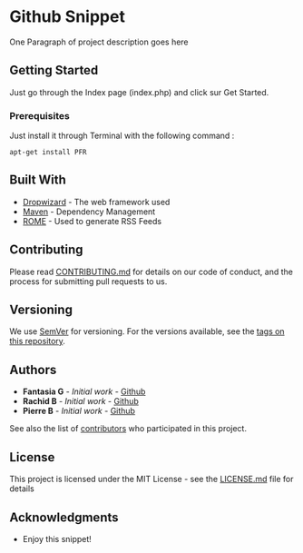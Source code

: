 # Github Snippet

One Paragraph of project description goes here

## Getting Started

Just go through the Index page (index.php) and click sur Get Started. 

### Prerequisites

Just install it through Terminal with the following command :

```
apt-get install PFR
```

## Built With

* [Dropwizard](http://www.dropwizard.io/1.0.2/docs/) - The web framework used
* [Maven](https://maven.apache.org/) - Dependency Management
* [ROME](https://rometools.github.io/rome/) - Used to generate RSS Feeds

## Contributing

Please read [CONTRIBUTING.md](https://github.com/WildCodeSchool/lyon-hack-092017-PFR) for details on our code of conduct, and the process for submitting pull requests to us.

## Versioning

We use [SemVer](http://semver.org/) for versioning. For the versions available, see the [tags on this repository](https://github.com/your/project/tags). 

## Authors

* **Fantasia G** - *Initial work* - [Github](https://github.com/fantasiag)
* **Rachid B** - *Initial work* - [Github](https://github.com/BALOTTI)
* **Pierre B** - *Initial work* - [Github](https://github.com/pibouv)

See also the list of [contributors](https://github.com/WildCodeSchool/lyon-hack-092017-PFR) who participated in this project.

## License

This project is licensed under the MIT License - see the [LICENSE.md](LICENSE.md) file for details

## Acknowledgments

* Enjoy this snippet!
